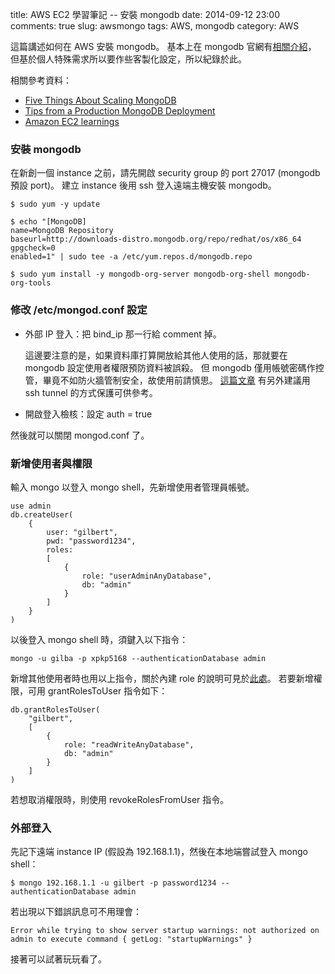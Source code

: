 title: AWS EC2 學習筆記 -- 安裝 mongodb
date: 2014-09-12 23:00
comments: true
slug: awsmongo
tags: AWS, mongodb
category: AWS

這篇講述如何在 AWS 安裝 mongodb。
基本上在 mongodb 官網有[相關介紹](http://docs.mongodb.org/ecosystem/platforms/amazon-ec2/#deploy-mongodb-ec2)，
但基於個人特殊需求所以要作些客製化設定，所以紀錄於此。

相關參考資料：

* [Five Things About Scaling MongoDB](http://emptysqua.re/blog/five-things/)
* [Tips from a Production MongoDB Deployment](http://attachmentsme.tumblr.com/post/5168114317/tips-from-a-production-mongodb-deployment)
* [Amazon EC2 learnings](http://stuffpetedoes.blogspot.tw/2012/07/amazon-ec2-learnings.html)

### 安裝 mongodb

在新創一個 instance 之前，請先開啟 security group 的 port 27017 (mongodb 預設 port)。
建立 instance 後用 ssh 登入遠端主機安裝 mongodb。 

    $ sudo yum -y update

    $ echo "[MongoDB]
    name=MongoDB Repository
    baseurl=http://downloads-distro.mongodb.org/repo/redhat/os/x86_64
    gpgcheck=0
    enabled=1" | sudo tee -a /etc/yum.repos.d/mongodb.repo

    $ sudo yum install -y mongodb-org-server mongodb-org-shell mongodb-org-tools

### 修改 /etc/mongod.conf 設定

* 外部 IP 登入：把 bind_ip 那一行給 comment 掉。

    這邊要注意的是，如果資料庫打算開放給其他人使用的話，那就要在 mongodb 設定使用者權限預防資料被誤殺。
    但 mongodb 僅用帳號密碼作控管，畢竟不如防火牆管制安全，故使用前請慎思。
    [這篇文章](http://stackoverflow.com/questions/4767989/problem-with-access-to-mongodb-on-amazon-ec2) 有另外建議用 ssh tunnel 的方式保護可供參考。

* 開啟登入檢核：設定 auth = true

然後就可以關閉 mongod.conf 了。

### 新增使用者與權限

輸入 mongo 以登入 mongo shell，先新增使用者管理員帳號。

    use admin
    db.createUser(
        {
            user: "gilbert",
            pwd: "password1234",
            roles:
            [
                {
                    role: "userAdminAnyDatabase",
                    db: "admin"
                }
            ]
        }
    )

以後登入 mongo shell 時，須鍵入以下指令：

    mongo -u gilba -p xpkp5168 --authenticationDatabase admin

新增其他使用者時也用以上指令，關於內建 role 的說明可見於[此處](http://docs.mongodb.org/manual/reference/built-in-roles/#built-in-roles)。
若要新增權限，可用 grantRolesToUser 指令如下：

    db.grantRolesToUser(
        "gilbert",
        [
            {
                role: "readWriteAnyDatabase",
                db: "admin"
            }
        ]
    )

若想取消權限時，則使用 revokeRolesFromUser 指令。

### 外部登入

先記下遠端 instance IP (假設為 192.168.1.1)，然後在本地端嘗試登入 mongo shell：

    $ mongo 192.168.1.1 -u gilbert -p password1234 --authenticationDatabase admin

若出現以下錯誤訊息可不用理會：

    Error while trying to show server startup warnings: not authorized on admin to execute command { getLog: "startupWarnings" }
    
接著可以試著玩玩看了。
